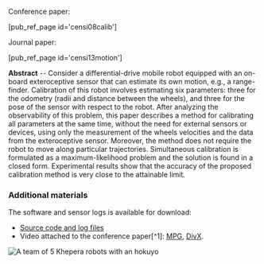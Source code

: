 <!-- ---
title: Simultaneous maximum-likelihood calibration of robot and sensor parameters
linkAttrs:
   :link_text: Calibration
PURL: http://purl.org/censi/2007/calib
Date: 2007-08-22
inMenu: true
orderInfo: -60
description: "A method for simultaneous maximum-likelihood calibration of robot and sensor parameters."
--- -->

Conference paper:

[pub_ref_page id='censi08calib']

Journal paper:

[pub_ref_page id='censi13motion']


**Abstract** --  Consider a differential-drive mobile robot equipped with an on-board exteroceptive sensor that can estimate its own motion, e.g., a range-finder. Calibration of this robot involves estimating six parameters: three for the odometry (radii and distance between the wheels), and three for the pose of the sensor with respect to the robot. After analyzing the observability of this problem, this paper describes a method for calibrating all parameters at the same time, without the need for external sensors or devices, using only the measurement of the wheels velocities and the data from the exteroceptive sensor. Moreover, the method does not require the robot to move along particular trajectories. Simultaneous calibration is formulated as a maximum-likelihood problem and the solution is found in a closed form. Experimental results show that the accuracy of the proposed calibration method is very close to the attainable limit.

### Additional materials ###

The software and sensor logs is available for download:

- [Source code and log files][source]
- Video attached to the conference paper[^1]: [MPG][video-mpg], [DivX][video-divx].

[source]: https://github.com/AndreaCensi/calibration


![A team of 5 Khepera robots with an hokuyo](/media/mini/paper_calib.jpg)



<!--
- [README first][readme]
- [Matlab Source code][matlab] ([zip][matlab_zip])
- [Sensor logs][logs] ([77MB zip][logs_zip]) -->

[Oriolo]: http://www.dis.uniroma1.it/~labrob/people/oriolo/oriolo.html

[08icra-calib-draft]: http://purl.org/censi/research/2008-icra-calibration-draft.pdf
[08icra-calib-final]: http://purl.org/censi/research/2008-icra-calibration.pdf
[video-mpg]: http://purl.org/censi/research/2008-icra-calibration-video.mpg
[video-divx]: http://purl.org/censi/research/2008-icra-calibration-video.divx

[readme]: http://purl.org/censi/research/2008-icra-calibration/
[logs]: http://purl.org/censi/research/2008-icra-calibration/logs/
[logs_zip]: http://purl.org/censi/research/2008-icra-calibration/logs.zip
[matlab]: http://purl.org/censi/research/2008-icra-calibration/matlab/
[matlab_zip]: http://purl.org/censi/research/2008-icra-calibration/matlab.zip

<!-- [^1]: Unfortunately the MPEG video does not work in QuickTime; while other players, such as VLC, MPlayer, Windows Media Player, should be OK. -->